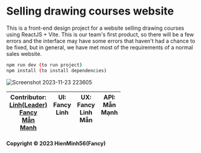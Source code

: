 # Selling drawing courses website

This is a front-end design project for a website selling drawing courses using ReactJS + Vite. This is our team's first product, so there will be a few errors and the interface may have some errors that haven't had a chance to be fixed, but in general, we have met most of the requirements of a normal sales website.

```bash
npm run dev (to run project)
npm install (to install dependencies)
```

![Screenshot 2023-11-23 223605](https://github.com/HienMinh56/BookStoreManagement-C-Sharp/assets/133141329/2fd67995-ae5e-42f8-8c7f-d7fbbad9458e)

| Contributor: <br /> <a href="https://github.com/Le0Nguyen">Linh(Leader)</a> <br /> <a href="https://github.com/HienMinh56">Fancy</a> <br /> <a href="https://github.com/vominhman1611">Mẫn</a> <br /> <a href="https://github.com/manh2910">Mạnh</a> | UI: <br /> Fancy <br /> Linh <br /> <br /> <br /> | UX: <br /> Fancy <br /> Linh <br /> Mẫn <br /> <br /> | API: <br /> Mẫn <br /> Mạnh <br /> <br /> <br /> |
| ------------- | ------------- | ------------- | ------------- |

#### Copyright © 2023 HienMinh56(Fancy)
